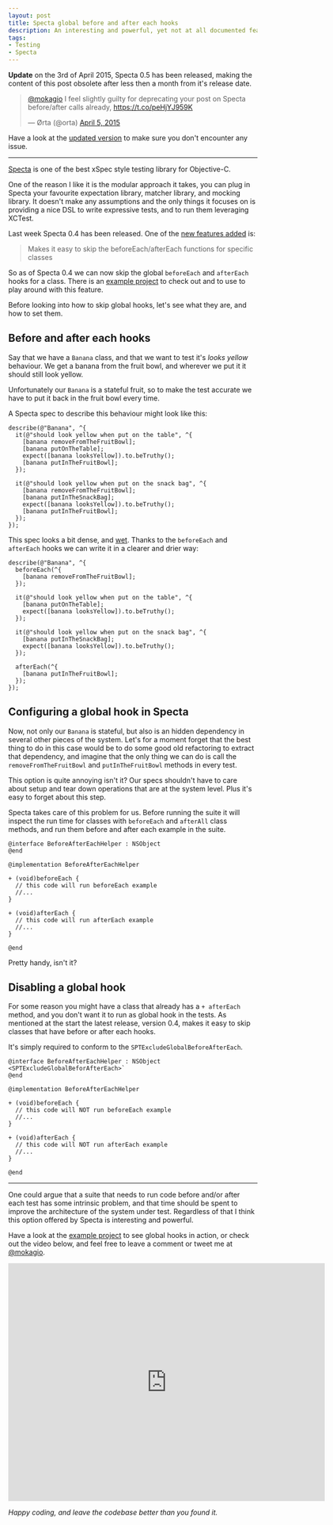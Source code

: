 ```yaml
---
layout: post
title: Specta global before and after each hooks
description: An interesting and powerful, yet not at all documented feature of Spetca are global beforeEach and afterEach hooks. In this post we'll see how to configure them, and how to blacklist classes from running them.
tags:
- Testing
- Specta
---
```


**Update** on the 3rd of April 2015, Specta 0.5 has been released, making the content of this post obsolete after less then a month from it's release date.

<blockquote class="twitter-tweet" data-cards="hidden" lang="en"><p><a href="https://twitter.com/mokagio">@mokagio</a> I feel slightly guilty for deprecating your post on Specta before/after calls already, <a href="https://t.co/peHjYJ959K">https://t.co/peHjYJ959K</a></p>&mdash; Ørta (@orta) <a href="https://twitter.com/orta/status/584558838642253824">April 5, 2015</a></blockquote>
<script async src="//platform.twitter.com/widgets.js" charset="utf-8"></script>

Have a look at the [updated version](https://mokacoding.com/blog/specta-global-before-after-each-updated/) to make sure you don't encounter any issue.

---

[Specta](https://github.com/specta/specta) is one of the best xSpec style testing library for Objective-C.

One of the reason I like it is the modular approach it takes, you can plug in Specta your favourite expectation library, matcher library, and mocking library. It doesn't make any assumptions and the only things it focuses on is providing a nice DSL to write expressive tests, and to run them leveraging XCTest.

Last week Specta 0.4 has been released. One of the [new features added](https://github.com/specta/specta/blob/master/CHANGELOG.md) is:

> Makes it easy to skip the beforeEach/afterEach functions for specific classes

So as of Specta 0.4 we can now skip the global `beforeEach` and `afterEach` hooks for a class. There is an [example project](https://github.com/mokacoding/specta-global-before-after-each) to check out and to use to play around with this feature.

Before looking into how to skip global hooks, let's see what they are, and how to set them.

## Before and after each hooks

Say that we have a `Banana` class, and that we want to test it's _looks yellow_ behaviour. We get a banana from the fruit bowl, and wherever we put it it should still look yellow.

Unfortunately our `Banana` is a stateful fruit, so to make the test accurate we have to put it back in the fruit bowl every time.

A Specta spec to describe this behaviour might look like this:

```objc
describe(@"Banana", ^{
  it(@"should look yellow when put on the table", ^{
    [banana removeFromTheFruitBowl];
    [banana putOnTheTable];
    expect([banana looksYellow]).to.beTruthy();
    [banana putInTheFruitBowl];
  });

  it(@"should look yellow when put on the snack bag", ^{
    [banana removeFromTheFruitBowl];
    [banana putInTheSnackBag];
    expect([banana looksYellow]).to.beTruthy();
    [banana putInTheFruitBowl];
  });
});
```

This spec looks a bit dense, and [wet](http://en.wikipedia.org/wiki/Don%27t_repeat_yourself#DRY_vs_WET_solutions). Thanks to the `beforeEach` and `afterEach` hooks we can write it in a clearer and drier way:

```objc
describe(@"Banana", ^{
  beforeEach(^{
    [banana removeFromTheFruitBowl];
  });

  it(@"should look yellow when put on the table", ^{
    [banana putOnTheTable];
    expect([banana looksYellow]).to.beTruthy();
  });

  it(@"should look yellow when put on the snack bag", ^{
    [banana putInTheSnackBag];
    expect([banana looksYellow]).to.beTruthy();
  });

  afterEach(^{
    [banana putInTheFruitBowl];
  });
});
```

## Configuring a global hook in Specta

Now, not only our `Banana` is stateful, but also is an hidden dependency in several other pieces of the system. Let's for a moment forget that the best thing to do in this case would be to do some good old refactoring to extract that dependency, and imagine that the only thing we can do is call the `removeFromTheFruitBowl` and `putInTheFruitBowl` methods in every test.

This option is quite annoying isn't it? Our specs shouldn't have to care about setup and tear down operations that are at the system level. Plus it's easy to forget about this step.

Specta takes care of this problem for us. Before running the suite it will inspect the run time for classes with `beforeEach` and `afterAll` class methods, and run them before and after each example in the suite.

```objc
@interface BeforeAfterEachHelper : NSObject
@end

@implementation BeforeAfterEachHelper

+ (void)beforeEach {
  // this code will run beforeEach example
  //...
}

+ (void)afterEach {
  // this code will run afterEach example
  //...
}

@end
```

Pretty handy, isn't it?

## Disabling a global hook

For some reason you might have a class that already has a `+ afterEach` method, and you don't want it to run as global hook in the tests. As mentioned at the start the latest release, version 0.4, makes it easy to skip classes that have before or after each hooks.

It's simply required to conform to the `SPTExcludeGlobalBeforeAfterEach`.

```objc
@interface BeforeAfterEachHelper : NSObject <SPTExcludeGlobalBeforAfterEach>`
@end

@implementation BeforeAfterEachHelper

+ (void)beforeEach {
  // this code will NOT run beforeEach example
  //...
}

+ (void)afterEach {
  // this code will NOT run afterEach example
  //...
}

@end
```

---

One could argue that a suite that needs to run code before and/or after each test has some intrinsic problem, and that time should be spent to improve the architecture of the system under test. Regardless of that I think this option offered by Specta is interesting and powerful.

Have a look at the [example project](https://github.com/mokacoding/specta-global-before-after-each) to see global hooks in action, or check out the video below, and feel free to leave a comment or tweet me at [@mokagio](https://twitter.com/mokagio).

<iframe width="640" height="480" src="https://www.youtube-nocookie.com/embed/CAZEUa55Ceg?rel=0" frameborder="0" allowfullscreen></iframe>

_Happy coding, and leave the codebase better than you found it._
